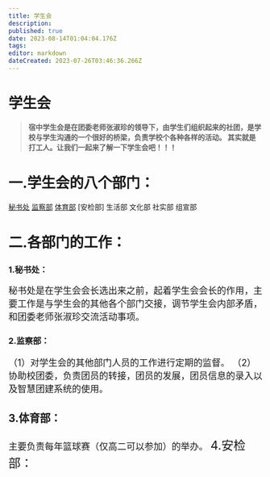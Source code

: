 ```yaml
---
title: 学生会
description: 
published: true
date: 2023-08-14T01:04:04.176Z
tags: 
editor: markdown
dateCreated: 2023-07-26T03:46:36.266Z
---
```


  # 学生会
>**<font size=5></font>宿中学生会是在团委老师张淑珍的领导下，由学生们组织起来的社团，是学校与学生沟通的一个很好的桥梁，负责学校个各种各样的活动。<span class="heimu" > 其实就是打工人。</span>让我们一起来了解一下学生会吧！！！**

# 一.学生会的八个部门：
  [秘书处](###1.秘书处)  [监察部](###2.监察部)  [体育部](###3.体育部)  [安检部]
  生活部  文化部  社实部  组宣部

#  二.各部门的工作：
### 1.秘书处：
</font><font size=4>秘书处是在学生会会长选出来之前，起着学生会会长的作用，主要工作是与学生会的其他各个部门交接，调节学生会内部矛盾，和团委老师张淑珍交流活动事项。</font>
### 2.监察部：</font><font size=4>
  （1）对学生会的其他部门人员的工作进行定期的监督。
  （2）协助校团委，负责团员的转接，团员的发展，团员信息的录入以及智慧团建系统的使用。
### 3.体育部：
  主要负责每年篮球赛<span class="heimu">（仅高二可以参加）</span>的举办。
<font size=5>4.安检部：
<font size=4>
